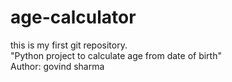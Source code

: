 # age-calculator
this is my first git repository.
<br> 
"Python project to calculate age from date of birth"
<br>
Author: govind sharma
